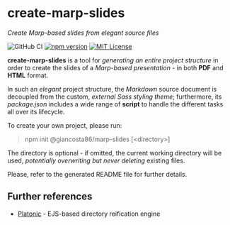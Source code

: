# create-marp-slides

_Create Marp-based slides from elegant source files_

![GitHub CI](https://github.com/giancosta86/create-marp-slides/actions/workflows/publish-to-npm.yml/badge.svg)
[![npm version](https://badge.fury.io/js/@giancosta86%2Fcreate-marp-slides.svg)](https://badge.fury.io/js/@giancosta86%2Fcreate-marp-slides)
[![MIT License](https://img.shields.io/badge/license-MIT-blue.svg?style=flat)](/LICENSE)

**create-marp-slides** is a tool for _generating an entire project structure_ in order to create the slides of a _Marp-based presentation_ - in both **PDF** and **HTML** format.

In such an _elegant_ project structure, the _Markdown_ source document is decoupled from the custom, _external Sass styling theme_; furthermore, its _package.json_ includes a wide range of **script** to handle the different tasks all over its lifecycle.

To create your own project, please run:

> npm init @giancosta86/marp-slides \[\<directory>]

The directory is optional - if omitted, the current working directory will be used, _potentially overwriting but never deleting_ existing files.

Please, refer to the generated README file for further details.

## Further references

- [Platonic](https://github.com/giancosta86/platonic) - EJS-based directory reification engine
